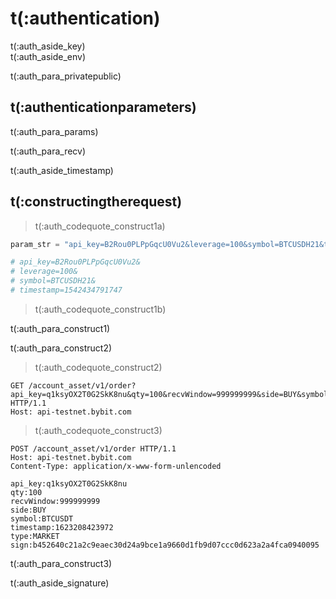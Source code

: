 # t(:authentication)
<aside class="notice">
t(:auth_aside_key)
</aside>

<aside class="notice">
t(:auth_aside_env)
</aside>

t(:auth_para_privatepublic)

## t(:authenticationparameters)

t(:auth_para_params)

t(:auth_para_recv)

<aside class="warning">
t(:auth_aside_timestamp)
</aside>

## t(:constructingtherequest)
> t(:auth_codequote_construct1a)

```python
param_str = "api_key=B2Rou0PLPpGqcU0Vu2&leverage=100&symbol=BTCUSDH21&timestamp=1542434791747"

# api_key=B2Rou0PLPpGqcU0Vu2&
# leverage=100&
# symbol=BTCUSDH21&
# timestamp=1542434791747
```

> t(:auth_codequote_construct1b)

t(:auth_para_construct1)
<div></div>

t(:auth_para_construct2)
> t(:auth_codequote_construct2)

```http
GET /account_asset/v1/order?api_key=q1ksyOX2T0G2SkK8nu&qty=100&recvWindow=999999999&side=BUY&symbol=BTCUSDT&timestamp=1623208423972&type=MARKET&sign=b452640c21a2c9eaec30d24a9bce1a9660d1fb9d07ccc0d623a2a4fca0940095 HTTP/1.1
Host: api-testnet.bybit.com
```

> t(:auth_codequote_construct3)

```http
POST /account_asset/v1/order HTTP/1.1
Host: api-testnet.bybit.com
Content-Type: application/x-www-form-unlencoded

api_key:q1ksyOX2T0G2SkK8nu
qty:100
recvWindow:999999999
side:BUY
symbol:BTCUSDT
timestamp:1623208423972
type:MARKET
sign:b452640c21a2c9eaec30d24a9bce1a9660d1fb9d07ccc0d623a2a4fca0940095

```

t(:auth_para_construct3)

<aside class="notice">
t(:auth_aside_signature)
</aside>

<!--
### Examples of the Signature Algorithm

* [C#](https://github.com/bybit-exchange/bybit-official-api-docs/blob/master/en/example/Encryption.cs)
* [Python](https://github.com/bybit-exchange/bybit-official-api-docs/blob/master/en/example/Encryption.py)
* [C++](https://github.com/bybit-exchange/bybit-official-api-docs/blob/master/en/example/Encryption.cpp)
* [Go](https://github.com/bybit-exchange/bybit-official-api-docs/blob/master/en/example/Encryption.go)
* [PHP](https://github.com/bybit-exchange/bybit-official-api-docs/blob/master/en/example/Encryption.php)
-->


<script>
function copyStringToClipboard (endpoint) {
  var str = document.getElementById(endpoint).innerText;
  // remove whitespace
  var str = str.replace(/ /g,"");
  // Create new element
  var el = document.createElement("textarea");
  // Set value (string to be copied)
  el.value = str;
  // Set non-editable to avoid focus and move outside of view
  el.setAttribute("readonly", "");
  el.style = {position: "absolute", left: "-9999px"};
  document.body.appendChild(el);
  // Select text inside element
  el.select();
  // Copy text to clipboard
  document.execCommand("copy");
  // Remove temporary element
  document.body.removeChild(el);
}
</script>
